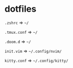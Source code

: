 # dotfiles

`.zshrc` => `~/`

`.tmux.conf` => `~/`

`.doom.d` => `~/`

`init.vim` => `~/.config/nvim/`

`kitty.conf` => `~/.config/kitty/`
